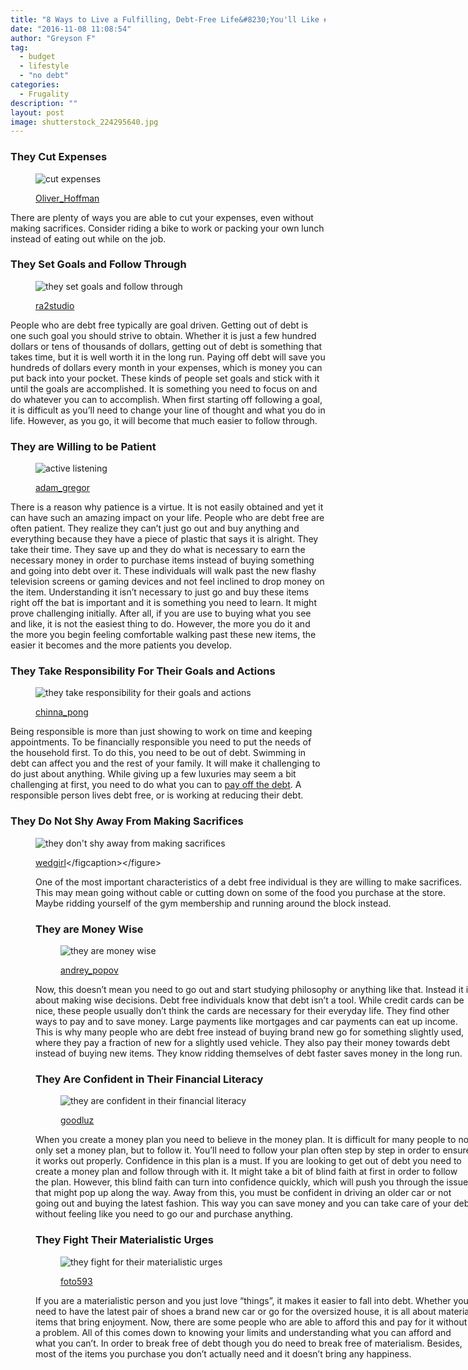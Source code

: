 ```yaml
---
title: "8 Ways to Live a Fulfilling, Debt-Free Life&#8230;You'll Like #6"
date: "2016-11-08 11:08:54"
author: "Greyson F"
tag:
  - budget
  - lifestyle
  - "no debt"
categories:
  - Frugality
description: ""
layout: post
image: shutterstock_224295640.jpg
---
```


### They Cut Expenses

<figure aria-describedby="caption-attachment-4303" class="wp-caption alignnone" id="attachment_4303" style="width: 700px">

![cut expenses](/posts/shutterstock_77378869.jpg)<figcaption class="wp-caption-text" id="caption-attachment-4303">[Oliver_Hoffman](http://www.shutterstock.com/pic-77378869/stock-photo-hand-with-scissors-cutting-into-label-signed-expenses.html)</figcaption></figure>

There are plenty of ways you are able to cut your expenses, even without making sacrifices. Consider riding a bike to work or packing your own lunch instead of eating out while on the job.

### They Set Goals and Follow Through

<figure aria-describedby="caption-attachment-4304" class="wp-caption alignnone" id="attachment_4304" style="width: 700px">

![they set goals and follow through](/posts/shutterstock_308851766.jpg)<figcaption class="wp-caption-text" id="caption-attachment-4304">[ra2studio](http://www.shutterstock.com/pic-308851766/stock-photo-business-woman-on-road-heading-toward-a-dollar-sign-concept.html)</figcaption></figure>

People who are debt free typically are goal driven. Getting out of debt is one such goal you should strive to obtain. Whether it is just a few hundred dollars or tens of thousands of dollars, getting out of debt is something that takes time, but it is well worth it in the long run. Paying off debt will save you hundreds of dollars every month in your expenses, which is money you can put back into your pocket. These kinds of people set goals and stick with it until the goals are accomplished. It is something you need to focus on and do whatever you can to accomplish. When first starting off following a goal, it is difficult as you’ll need to change your line of thought and what you do in life. However, as you go, it will become that much easier to follow through.

### They are Willing to be Patient

<figure aria-describedby="caption-attachment-4264" class="wp-caption alignnone" id="attachment_4264" style="width: 700px">

![active listening](/posts/shutterstock_300058016.jpg)<figcaption class="wp-caption-text" id="caption-attachment-4264">[adam_gregor](http://www.shutterstock.com/pic-300058016/stock-photo-two-men-talking.html)</figcaption></figure>

There is a reason why patience is a virtue. It is not easily obtained and yet it can have such an amazing impact on your life. People who are debt free are often patient. They realize they can’t just go out and buy anything and everything because they have a piece of plastic that says it is alright. They take their time. They save up and they do what is necessary to earn the necessary money in order to purchase items instead of buying something and going into debt over it. These individuals will walk past the new flashy television screens or gaming devices and not feel inclined to drop money on the item. Understanding it isn’t necessary to just go and buy these items right off the bat is important and it is something you need to learn. It might prove challenging initially. After all, if you are use to buying what you see and like, it is not the easiest thing to do. However, the more you do it and the more you begin feeling comfortable walking past these new items, the easier it becomes and the more patients you develop.

### They Take Responsibility For Their Goals and Actions

<figure aria-describedby="caption-attachment-4306" class="wp-caption alignnone" id="attachment_4306" style="width: 700px">

![they take responsibility for their goals and actions](/posts/shutterstock_359437478.jpg)<figcaption class="wp-caption-text" id="caption-attachment-4306">[chinna_pong](http://www.shutterstock.com/pic-359437478/stock-photo-human-hands-planting-perfect-growing-stem-tree-blur-natural-background-greenery-leaf-arbor-reforestation-sustainable-bio-eco-forest-saving-environment-harmony-ecosystem-conservation-csr-e.html)</figcaption></figure>

Being responsible is more than just showing to work on time and keeping appointments. To be financially responsible you need to put the needs of the household first. To do this, you need to be out of debt. Swimming in debt can affect you and the rest of your family. It will make it challenging to do just about anything. While giving up a few luxuries may seem a bit challenging at first, you need to do what you can to [pay off the debt](http://www.marketwatch.com/story/10-characteristics-of-debt-free-people-2014-02-05). A responsible person lives debt free, or is working at reducing their debt.

### They Do Not Shy Away From Making Sacrifices

<figure aria-describedby="caption-attachment-4307" class="wp-caption alignnone" id="attachment_4307" style="width: 700px">

![they don't shy away from making sacrifices](/posts/shutterstock_396376126.jpg)<figcaption class="wp-caption-text" id="caption-attachment-4307">[wedgirl](http://www.shutterstock.com/pic-396376126/stock-photo-save-money.html?)</figcaption></figure>

One of the most important characteristics of a debt free individual is they are willing to make sacrifices. This may mean going without cable or cutting down on some of the food you purchase at the store. Maybe ridding yourself of the gym membership and running around the block instead.

### They are Money Wise

<figure aria-describedby="caption-attachment-4308" class="wp-caption alignnone" id="attachment_4308" style="width: 700px">

![they are money wise](/posts/shutterstock_224295640.jpg)<figcaption class="wp-caption-text" id="caption-attachment-4308">[andrey_popov](http://www.shutterstock.com/pic-224295640/stock-photo-piggybank-looking-at-calculator-isolated-on-white.html)

</figcaption></figure>

Now, this doesn’t mean you need to go out and start studying philosophy or anything like that. Instead it is about making wise decisions. Debt free individuals know that debt isn’t a tool. While credit cards can be nice, these people usually don’t think the cards are necessary for their everyday life. They find other ways to pay and to save money. Large payments like mortgages and car payments can eat up income. This is why many people who are debt free instead of buying brand new go for something slightly used, where they pay a fraction of new for a slightly used vehicle. They also pay their money towards debt instead of buying new items. They know ridding themselves of debt faster saves money in the long run.

### They Are Confident in Their Financial Literacy

<figure aria-describedby="caption-attachment-4309" class="wp-caption alignnone" id="attachment_4309" style="width: 700px">

![they are confident in their financial literacy](/posts/shutterstock_127979189.jpg)<figcaption class="wp-caption-text" id="caption-attachment-4309">[goodluz](http://www.shutterstock.com/pic-127979189/stock-photo-business-team-working-on-sales-results.html)

</figcaption></figure>

When you create a money plan you need to believe in the money plan. It is difficult for many people to not only set a money plan, but to follow it. You’ll need to follow your plan often step by step in order to ensure it works out properly. Confidence in this plan is a must. If you are looking to get out of debt you need to create a money plan and follow through with it. It might take a bit of blind faith at first in order to follow the plan. However, this blind faith can turn into confidence quickly, which will push you through the issues that might pop up along the way. Away from this, you must be confident in driving an older car or not going out and buying the latest fashion. This way you can save money and you can take care of your debt without feeling like you need to go our and purchase anything.

### They Fight Their Materialistic Urges

<figure aria-describedby="caption-attachment-4310" class="wp-caption alignnone" id="attachment_4310" style="width: 700px">

![they fight for their materialistic urges](/posts/shutterstock_320454647.jpg)<figcaption class="wp-caption-text" id="caption-attachment-4310">[foto593](http://www.shutterstock.com/pic-320454647/stock-photo-picturesque-natural-forest-landscape-in-kristianstad-sweden.html)</figcaption></figure>

If you are a materialistic person and you just love “things”, it makes it easier to fall into debt. Whether you need to have the latest pair of shoes a brand new car or go for the oversized house, it is all about material items that bring enjoyment. Now, there are some people who are able to afford this and pay for it without a problem. All of this comes down to knowing your limits and understanding what you can afford and what you can’t. In order to break free of debt though you do need to break free of materialism. Besides, most of the items you purchase you don’t actually need and it doesn’t bring any happiness.
